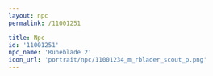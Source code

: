 ```yaml
---
layout: npc
permalink: /11001251

title: Npc
id: '11001251'
npc_name: 'Runeblade 2'
icon_url: 'portrait/npc/11001234_m_rblader_scout_p.png'
---
```

